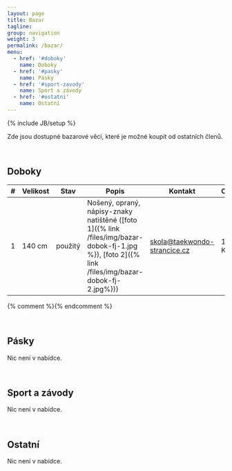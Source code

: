 ```yaml
---
layout: page
title: Bazar
tagline: 
group: navigation
weight: 3
permalink: /bazar/
menu:
  - href: '#doboky'
    name: Doboky
  - href: '#pasky'
    name: Pásky
  - href: '#sport-zavody'
    name: Sport a závody
  - href: '#ostatni'
    name: Ostatní
---
```

{% include JB/setup %}

Zde jsou dostupné bazarové věci, které je možné koupit od ostatních členů.

<a id="doboky" class="shifted-anchor">&nbsp;</a>

## Doboky
<table class="table table-condensed table-striped table-bordered">
	<thead>
		<tr>
			<th>#</th>
			<th>Velikost</th>
			<th>Stav</th>
			<th>Popis</th>
			<th>Kontakt</th>
			<th>Cena</th>
		</tr>
	</thead>
	<tbody>
		<tr>
			<td>1</td>
			<td>140 cm</td>
			<td>použitý</td>
			<td>Nošený, opraný, nápisy-znaky natištěné ([foto 1]({% link /files/img/bazar-dobok-fj-1.jpg %}), [foto 2]({% link /files/img/bazar-dobok-fj-2.jpg%}))</td>
			<td><a href="mailto:skola@taekwondo-strancice.cz">skola@taekwondo-strancice.cz</a></td>
			<td>150 Kč</td>
		</tr>
	</tbody>
</table>
{% comment %}<!--<
<table class="table table-condensed table-striped table-bordered">
	<thead>
		<tr>
			<th>#</th>
			<th>Velikost</th>
			<th>Stav</th>
			<th>Popis</th>
			<th>Kontakt</th>
			<th>Cena</th>
		</tr>
	</thead>
	<tbody>
		<tr>
			<td>1</td>
			<td>145 cm</td>
			<td>nový</td>
			<td>značka Lope, vyrobeno v ČR</td>
			<td>777007070, <a href="mailto:skola@taekwondo-strancice.cz">skola@taekwondo-strancice.cz</a></td>
			<td>800 Kč</td>
		</tr>
		<tr>
			<td>2</td>
			<td>140 cm</td>
			<td>nošený</td>
			<td>značka Top Ten, vyšívaný, vyrobeno v Pakistánu</td>
			<td>777007070, <a href="mailto:skola@taekwondo-strancice.cz">skola@taekwondo-strancice.cz</a></td>
			<td>350 Kč</td>
		</tr>
		<tr>
			<td>3</td>
			<td>140 cm</td>
			<td>nošený</td>
			<td>značka Katsudo - Spirit of Budo, potisk, vyrobeno v Pakistánu</td>
			<td>777007070, <a href="mailto:skola@taekwondo-strancice.cz">skola@taekwondo-strancice.cz</a></td>
			<td>300 Kč</td>
		</tr>
	</tbody>
</table>
Nic není v nabídce.
-->{% endcomment %}

<a id="pasky" class="shifted-anchor">&nbsp;</a>

## Pásky 

Nic není v nabídce.

<a id="sport-zavody" class="shifted-anchor">&nbsp;</a>

## Sport a závody

Nic není v nabídce.

<a id="ostatni" class="shifted-anchor">&nbsp;</a>

## Ostatní 

Nic není v nabídce.
